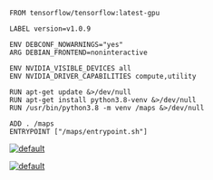 ```
FROM tensorflow/tensorflow:latest-gpu

LABEL version=v1.0.9

ENV DEBCONF_NOWARNINGS="yes"
ARG DEBIAN_FRONTEND=noninteractive

ENV NVIDIA_VISIBLE_DEVICES all
ENV NVIDIA_DRIVER_CAPABILITIES compute,utility

RUN apt-get update &>/dev/null
RUN apt-get install python3.8-venv &>/dev/null
RUN /usr/bin/python3.8 -m venv /maps &>/dev/null

ADD . /maps
ENTRYPOINT ["/maps/entrypoint.sh"]

```

[![default](https://user-images.githubusercontent.com/8466209/200241238-23d238be-9006-4ac8-b9e8-1daa48ab8d8f.png)](https://gist.github.com/eq19/f1af4317b619154719546e615aaa2155#file-6_pattern-md)

[![default](https://user-images.githubusercontent.com/8466209/200240844-1e76f817-775a-4cc1-9998-20e71efcc4ee.png)](https://github.com/eq19/grammar/actions/runs/3405771627/jobs/5663983028)

